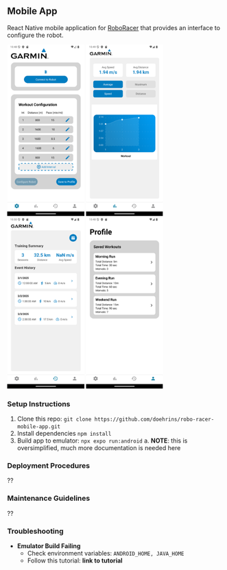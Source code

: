 ## Mobile App
React Native mobile application for [RoboRacer](https://github.com/stevesarb/RoboRacer) that provides an interface to configure the robot. 

<img src="images/config-screen.png" alt="Config Screen" height="400" />
<img src="images/metrics-screen.png" alt="Metrics Screen" height="400" />
<img src="images/history-screen.png" alt="History Screen" height="400" />
<img src="images/profile-screen.png" alt="Profile Screen" height="400" />

### Setup Instructions
1. Clone this repo: `git clone https://github.com/doehrins/robo-racer-mobile-app.git`
2. Install dependencies `npm install`
3. Build app to emulator: `npx expo run:android`
  a. **NOTE**: this is oversimplified, much more documentation is needed here

### Deployment Procedures
??

### Maintenance Guidelines
??

### Troubleshooting
- **Emulator Build Failing**
  - Check environment variables: `ANDROID_HOME, JAVA_HOME`
  - Follow this tutorial: __**link to tutorial**__